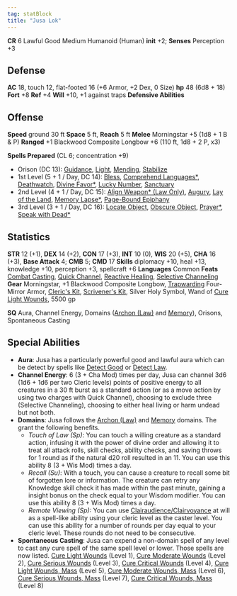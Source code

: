 ```yaml
---
tag: statBlock
title: "Jusa Lok"
---
```

**CR** 6
Lawful Good Medium Humanoid (Human)
**init** +2; **Senses** Perception +3

## Defense
**AC** 18, touch 12, flat-footed 16 (+6 Armor, +2 Dex,  0 Size)
**hp** 48 (6d8 + 18)
**Fort** +8 **Ref** +4 **Will** +10, +1 against traps
**Defensive Abilities**  

## Offense
**Speed**  ground 30 ft
**Space** 5 ft, **Reach** 5 ft
**Melee** Morningstar +5 (1d8 + 1 B & P) 
**Ranged** +1 Blackwood Composite Longbow +6 (110 ft, 1d8 + 2 P, x3) 

**Spells Prepared** (CL 6; concentration +9)
- Orison (DC 13): [Guidance](https://aonprd.com/SpellDisplay.aspx?ItemName=Guidance), [Light](https://aonprd.com/SpellDisplay.aspx?ItemName=Light), [Mending](https://aonprd.com/SpellDisplay.aspx?ItemName=Mending), [Stabilize](https://aonprd.com/SpellDisplay.aspx?ItemName=Stabilize)
- 1st Level (5 + 1 / Day, DC 14): [Bless](https://aonprd.com/SpellDisplay.aspx?ItemName=Bless), [Comprehend Languages*](https://aonprd.com/SpellDisplay.aspx?ItemName=Comprehend%20Languages), [Deathwatch](https://aonprd.com/SpellDisplay.aspx?ItemName=Deathwatch), [Divine Favor*](https://aonprd.com/SpellDisplay.aspx?ItemName=Divine%20Favor), [Lucky Number](https://aonprd.com/SpellDisplay.aspx?ItemName=Lucky%20Number), [Sanctuary](https://aonprd.com/SpellDisplay.aspx?ItemName=Sanctuary) 
- 2nd Level (4 + 1 / Day, DC 15): [Align Weapon* (Law Only)](https://aonprd.com/SpellDisplay.aspx?ItemName=Align%20Weapon), [Augury](https://aonprd.com/SpellDisplay.aspx?ItemName=Augury), [Lay of the Land](https://aonprd.com/SpellDisplay.aspx?ItemName=Lay%20of%20the%20Land),  [Memory Lapse*](https://aonprd.com/SpellDisplay.aspx?ItemName=Memory%20Lapse), [Page-Bound Epiphany](https://aonprd.com/SpellDisplay.aspx?ItemName=Page-Bound%20Epiphany) 
- 3rd Level (3 + 1 / Day, DC 16): [Locate Object](https://aonprd.com/SpellDisplay.aspx?ItemName=Locate%20Object), [Obscure Object](https://aonprd.com/SpellDisplay.aspx?ItemName=Obscure%20Object),  [Prayer*](https://aonprd.com/SpellDisplay.aspx?ItemName=Prayer), [Speak with Dead*](https://aonprd.com/SpellDisplay.aspx?ItemName=Speak%20with%20Dead) 

## Statistics
**STR** 12 (+1), **DEX** 14 (+2), **CON** 17 (+3), **INT** 10 (0), **WIS** 20 (+5), **CHA** 16 (+3), 
**Base Attack** 4; **CMB** 5; **CMD** 17
**Skills** diplomacy +10, heal +13, knowledge +10, perception +3, spellcraft +6
**Languages** Common
**Feats** [Combat Casting](https://aonprd.com/FeatDisplay.aspx?ItemName=Combat%20Casting), [Quick Channel](https://aonprd.com/FeatDisplay.aspx?ItemName=Quick%20Channel), [Reactive Healing](https://aonprd.com/FeatDisplay.aspx?ItemName=Reactive%20Healing), [Selective Channeling](https://aonprd.com/FeatDisplay.aspx?ItemName=Selective%20Channeling)
**Gear** Morningstar, +1 Blackwood Composite Longbow, [Trapwarding](https://aonprd.com/MagicArmorDisplay.aspx?ItemName=Trapwarding) Four-Mirror Armor, [Cleric's Kit](https://aonprd.com/EquipmentMiscDisplay.aspx?ItemName=Cleric%E2%80%99s%20kit), [Scrivener's Kit](https://aonprd.com/EquipmentMiscDisplay.aspx?ItemName=Scrivener%27s%20kit), Silver Holy Symbol, Wand of [Cure Light Wounds](https://aonprd.com/SpellDisplay.aspx?ItemName=Cure%20Light%20Wounds), 5500 gp

**SQ** Aura, Channel Energy, Domains ([Archon (Law)](https://aonprd.com/DomainDisplay.aspx?ItemName=Law) and [Memory](https://aonprd.com/DomainDisplay.aspx?ItemName=Knowledge)), Orisons, Spontaneous Casting

## Special Abilities
- **Aura**: Jusa has a particularly powerful good and lawful aura which can be detect by spells like [Detect Good](https://aonprd.com/SpellDisplay.aspx?ItemName=Detect%20Good) or [Detect Law](https://aonprd.com/SpellDisplay.aspx?ItemName=Detect%20Law).
- **Channel Energy**: 6 (3 + Cha Mod) times per day, Jusa can channel 3d6 (1d6 + 1d6 per two Cleric levels) points of positive energy to all creatures in a 30 ft burst as a standard action (or as a move action by using two charges with Quick Channel), choosing to exclude three (Selective Channeling), choosing to either heal living or harm undead but not both.
- **Domains**: Jusa follows the [Archon (Law)](https://aonprd.com/DomainDisplay.aspx?ItemName=Law) and [Memory](https://aonprd.com/DomainDisplay.aspx?ItemName=Knowledge) domains. The grant the following benefits.
	- _Touch of Law (Sp)_: You can touch a willing creature as a standard action, infusing it with the power of divine order and allowing it to treat all attack rolls, skill checks, ability checks, and saving throws for 1 round as if the natural d20 roll resulted in an 11. You can use this ability 8 (3 + Wis Mod) times a day.
	- _Recall (Su)_: With a touch, you can cause a creature to recall some bit of forgotten lore or information. The creature can retry any Knowledge skill check it has made within the past minute, gaining a insight bonus on the check equal to your Wisdom modifier. You can use this ability 8 (3 + Wis Mod) times a day.
	- *Remote Viewing (Sp):* You can use [Clairaudience/Clairvoyance](https://aonprd.com/SpellDisplay.aspx?ItemName=Clairaudience/Clairvoyance) at will as a spell-like ability using your cleric level as the caster level. You can use this ability for a number of rounds per day equal to your cleric level. These rounds do not need to be consecutive. 
- **Spontaneous Casting**: Jusa can expend a non-domain spell of any level to cast any cure spell of the same spell level or lower. Those spells are now listed. [Cure Light Wounds](https://aonprd.com/SpellDisplay.aspx?ItemName=Cure%20Light%20Wounds) (Level 1), [Cure Moderate Wounds](https://aonprd.com/SpellDisplay.aspx?ItemName=Cure%20Moderate%20Wounds) (Level 2), [Cure Serious Wounds](https://aonprd.com/SpellDisplay.aspx?ItemName=Cure%20Serious%20Wounds) (Level 3), [Cure Critical Wounds](https://aonprd.com/SpellDisplay.aspx?ItemName=Cure%20Critical%20Wounds) (Level 4), [Cure Light Wounds, Mass](https://aonprd.com/SpellDisplay.aspx?ItemName=Cure%20Light%20Wounds,%20Mass) (Level 5), [Cure Moderate Wounds, Mass](https://aonprd.com/SpellDisplay.aspx?ItemName=Cure%20Moderate%20Wounds,%20Mass) (Level 6), [Cure Serious Wounds, Mass](https://aonprd.com/SpellDisplay.aspx?ItemName=Cure%20Serious%20Wounds,%20Mass) (Level 7), [Cure Critical Wounds, Mass](https://aonprd.com/SpellDisplay.aspx?ItemName=Cure%20Critical%20Wounds,%20Mass) (Level 8)